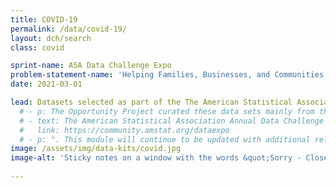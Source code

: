 ```yaml
---
title: COVID-19
permalink: /data/covid-19/
layout: dch/search
class: covid

sprint-name: ASA Data Challenge Expo
problem-statement-name: 'Helping Families, Businesses, and Communities Respond to COVID-19'
date: 2021-03-01

lead: Datasets selected as part of the The American Statistical Association Annual Data Challenge Expo
  # - p: The Opportunity Project curated these data sets mainly from the Census Bureau as part of the
  # - text: The American Statistical Association Annual Data Challenge Expo
  #   link: https://community.amstat.org/dataexpo
  # - p: ". This module will continue to be updated with additional relevant open data sets from other federal agencies to help with the medical, economic and community responses to the pandemic. The theme of this year's Data Challenge Expo is Helping Families, Business, and Communities Respond to COVID-19."
image: /assets/img/data-kits/covid.jpg
image-alt: 'Sticky notes on a window with the words &quot;Sorry - Closed. COVID-19&quot;'
  
---
```


